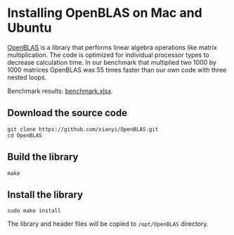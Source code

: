 # Installing OpenBLAS on Mac and Ubuntu

[OpenBLAS](https://en.wikipedia.org/wiki/OpenBLAS) is a library that performs linear algebra operations like matrix multiplication. The code is optimized for individual processor types to decrease calculation time. In our benchmark that multiplied two 1000 by 1000 matrices OpenBLAS was 55 times faster than our own code with three nested loops.

Benchmark results: [benchmark.xlsx](/benchmark/benchmark.xlsx).


## Download the source code


```
git clone https://github.com/xianyi/OpenBLAS.git
cd OpenBLAS
```


## Build the library

```
make
```


## Install the library

```
sudo make install
```

The library and header files will be copied to `/opt/OpenBLAS` directory.